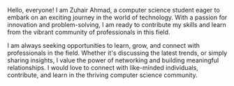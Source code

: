 Hello, everyone!
I am Zuhair Ahmad, a computer science student eager to embark on an exciting journey in the world of technology.
With a passion for innovation and problem-solving, I am ready to contribute my skills and learn from the vibrant
community of professionals in this field.

I am always seeking opportunities to learn, grow, and connect with professionals in the field. Whether it's
discussing the latest trends, or simply sharing insights, I value the power of networking and building meaningful
relationships. I would love to connect with like-minded individuals, contribute, and learn in the thriving
computer science community.
